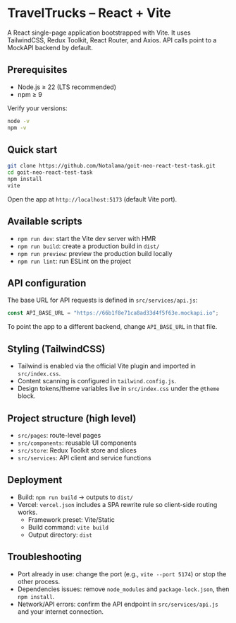 # TravelTrucks – React + Vite

A React single-page application bootstrapped with Vite. It uses TailwindCSS, Redux Toolkit, React Router, and Axios. API calls point to a MockAPI backend by default.

## Prerequisites

- Node.js ≥ 22 (LTS recommended)
- npm ≥ 9

Verify your versions:

```bash
node -v
npm -v
```

## Quick start

```bash
git clone https://github.com/Notalama/goit-neo-react-test-task.git
cd goit-neo-react-test-task
npm install
vite
```

Open the app at `http://localhost:5173` (default Vite port).

## Available scripts

- `npm run dev`: start the Vite dev server with HMR
- `npm run build`: create a production build in `dist/`
- `npm run preview`: preview the production build locally
- `npm run lint`: run ESLint on the project

## API configuration

The base URL for API requests is defined in `src/services/api.js`:

```js
const API_BASE_URL = "https://66b1f8e71ca8ad33d4f5f63e.mockapi.io";
```

To point the app to a different backend, change `API_BASE_URL` in that file.

## Styling (TailwindCSS)

- Tailwind is enabled via the official Vite plugin and imported in `src/index.css`.
- Content scanning is configured in `tailwind.config.js`.
- Design tokens/theme variables live in `src/index.css` under the `@theme` block.

## Project structure (high level)

- `src/pages`: route-level pages
- `src/components`: reusable UI components
- `src/store`: Redux Toolkit store and slices
- `src/services`: API client and service functions

## Deployment

- Build: `npm run build` → outputs to `dist/`
- Vercel: `vercel.json` includes a SPA rewrite rule so client-side routing works.
  - Framework preset: Vite/Static
  - Build command: `vite build`
  - Output directory: `dist`

## Troubleshooting

- Port already in use: change the port (e.g., `vite --port 5174`) or stop the other process.
- Dependencies issues: remove `node_modules` and `package-lock.json`, then `npm install`.
- Network/API errors: confirm the API endpoint in `src/services/api.js` and your internet connection.
